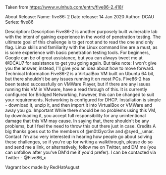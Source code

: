 Taken from https://www.vulnhub.com/entry/five86-2,418/ 

About Release:
    Name: five86: 2
    Date release: 14 Jan 2020
    Author: DCAU
    Series: five86

Description:
    Description
    Five86-2 is another purposely built vulnerable lab with the intent of gaining experience in the world of penetration testing.
    The ultimate goal of this challenge is to get root and to read the one and only flag.
    Linux skills and familiarity with the Linux command line are a must, as is some experience with basic penetration testing tools.
    For beginners, Google can be of great assistance, but you can always tweet me at @DCAU7 for assistance to get you going again. But take note: I won't give you the answer, instead, I'll give you an idea about how to move forward.
    Technical Information
    Five86-2 is a VirtualBox VM built on Ubuntu 64 bit, but there shouldn't be any issues running it on most PCs.
    Five86-2 has been tested successfully on VMWare Player, but if there are any issues running this VM in VMware, have a read through of this.
    It is currently configured for Bridged Networking, however, this can be changed to suit your requirements. Networking is configured for DHCP.
    Installation is simple - download it, unzip it, and then import it into VirtualBox or VMWare and away you go.
Important
    While there should be no problems using this VM, by downloading it, you accept full responsibility for any unintentional damage that this VM may cause.
    In saying that, there shouldn't be any problems, but I feel the need to throw this out there just in case.
    Credits
    A big thanks goes out to the members of @m0tl3ycr3w and @syed__umar.
    Contact
    I'm also very interested in hearing how people go about solving these challenges, so if you're up for writing a walkthrough, please do so and send me a link, or alternatively, follow me on Twitter, and DM me (you can unfollow after you've DM'd me if you'd prefer).
    I can be contacted via Twitter - @Five86_x

Vagrant box made by RedHatAugust
